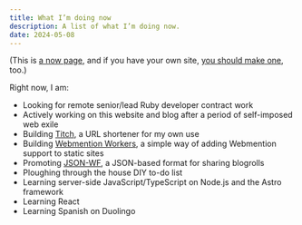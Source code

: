 ```yaml
---
title: What I’m doing now
description: A list of what I’m doing now.
date: 2024-05-08
---
```


<aside class="text-sm italic">

(This is [a now page](https://nownownow.com/about), and if you have your own site, [you should make one](https://nownownow.com/about), too.)

</aside>

Right now, I am:

* Looking for remote senior/lead Ruby developer contract work
* Actively working on this website and blog after a period of self-imposed web exile
* Building [Titch](https://github.com/rubenarakelyan/titch), a URL shortener for my own use
* Building [Webmention Workers](https://github.com/rubenarakelyan/webmention-workers), a simple way of adding Webmention support to static sites
* Promoting [JSON-WF](https://www.json-wf.org.uk), a JSON-based format for sharing blogrolls
* Ploughing through the house DIY to-do list
* Learning server-side JavaScript/TypeScript on Node.js and the Astro framework
* Learning React
* Learning Spanish on Duolingo
